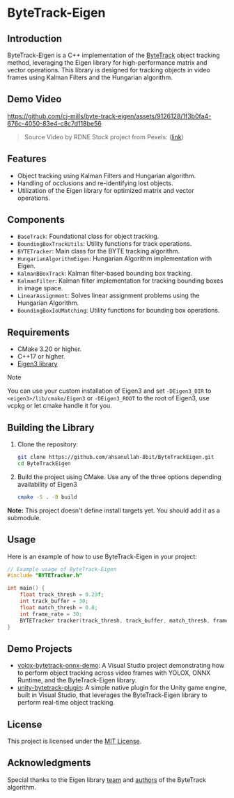 # ByteTrack-Eigen


## Introduction

ByteTrack-Eigen is a C++ implementation of the [ByteTrack](https://arxiv.org/abs/2110.06864) object tracking method, leveraging the Eigen library for high-performance matrix and vector operations. This library is designed for tracking objects in video frames using Kalman Filters and the Hungarian algorithm.



## Demo Video

https://github.com/cj-mills/byte-track-eigen/assets/9126128/1f3b0fa4-676c-4050-83e4-c8c7d118be56

> Source Video by RDNE Stock project from Pexels: ([link](https://www.pexels.com/video/a-woman-giving-a-thumbs-up-10373924/))



## Features

- Object tracking using Kalman Filters and Hungarian algorithm.
- Handling of occlusions and re-identifying lost objects.
- Utilization of the Eigen library for optimized matrix and vector operations.



## Components

- `BaseTrack`: Foundational class for object tracking.
- `BoundingBoxTrackUtils`: Utility functions for track operations.
- `BYTETracker`: Main class for the BYTE tracking algorithm.
- `HungarianAlgorithmEigen`: Hungarian Algorithm implementation with Eigen.
- `KalmanBBoxTrack`: Kalman filter-based bounding box tracking.
- `KalmanFilter`: Kalman filter implementation for tracking bounding boxes in image space.
- `LinearAssignment`: Solves linear assignment problems using the Hungarian Algorithm.
- `BoundingBoxIoUMatching`: Utility functions for bounding box operations.

## Requirements

- CMake 3.20 or higher.
- C++17 or higher.
- [Eigen3 library](http://eigen.tuxfamily.org) 

> [!Note]
> You can use your custom installation of Eigen3 and set `-DEigen3_DIR` to `<eigen3>/lib/cmake/Eigen3` or `-DEigen3_ROOT` to the root of Eigen3, use vcpkg or let cmake handle it for you.

## Building the Library

1. Clone the repository:
   ```bash
   git clone https://github.com/ahsanullah-8bit/ByteTrackEigen.git
   cd ByteTrackEigen
   ```
   
2. Build the project using CMake. Use any of the three options depending availability of Eigen3

   ```bash
   cmake -S . -B build
   ```
   
**Note:** This project doesn't define install targets yet. You should add it as a submodule.

## Usage

Here is an example of how to use ByteTrack-Eigen in your project:

```cpp
// Example usage of ByteTrack-Eigen
#include "BYTETracker.h"

int main() {
    float track_thresh = 0.23f;
    int track_buffer = 30;
    float match_thresh = 0.8;
    int frame_rate = 30;
    BYTETracker tracker(track_thresh, track_buffer, match_thresh, frame_rate);
}
```



## Demo Projects

* [yolox-bytetrack-onnx-demo](https://github.com/cj-mills/yolox-bytetrack-onnx-demo): A Visual Studio project demonstrating how to perform object tracking  across video frames with YOLOX, ONNX Runtime, and the ByteTrack-Eigen library.
* [unity-bytetrack-plugin](https://github.com/cj-mills/unity-bytetrack-plugin): A simple native plugin for the Unity game engine, built in Visual  Studio, that leverages the ByteTrack-Eigen library to perform real-time object tracking.



## License

This project is licensed under the [MIT License](LICENSE).

## Acknowledgments

Special thanks to the Eigen library [team](https://gitlab.com/libeigen/eigen/-/project_members) and [authors](https://arxiv.org/abs/2110.06864) of the ByteTrack algorithm.

